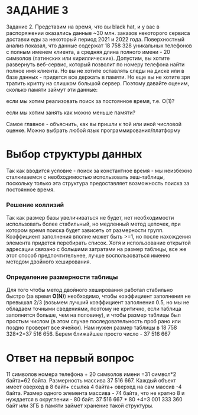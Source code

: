 # ЗАДАНИЕ 3

Задание 2.
Представим на время, что вы black hat, и у вас в распоряжении оказались данные ~30 млн. заказов некоторого сервиса
доставки еды за некоторый период 2021 и 2022 года.
Поверхностный анализ показал, что данные содержат 18 758 328 уникальных телефонов с полным именем клиента, а
средняя длина полного имени - 20 символов (латинских или кириллических).
Допустим, вы хотите развернуть веб-сервис, который позволит по номеру телефона найти полное имя клиента. Но вы не
хотите оставлять следы на диске или в базе данных - придется все держать в памяти. Но еще вы не хотите зря тратить
крипту на слишком большой сервер.
Поэтому давайте оценим, сколько памяти займут эти данные:

 если мы хотим реализовать поиск за постоянное время, т.е. O(1)?

 если мы хотим занять как можно меньше памяти?

Самое главное - объяснить, как вы пришли к той или иной числовой оценке.
Можно выбрать любой язык программирования/платформу

# Выбор структуры данных
Так как вводится условие - поиск за константное время - мы неизбежно сталкиваемся с необходимостью
использовать хеш-таблицы, поскольку только эта структура предоставляет возможность поиска за постоянное время.

### Решение коллизий
Так как размер базы увеличиваться не будет, нет необходимости использовать более стабильный, но
медленный метод цепочек, при котором время поиска будет зависеть от размерности групп. Коэффициент
заполнения вполне может быть >=1, но после нахождения элемента придется перебирать список.
Хотя и использование открытой адресации связано с большими затратами на размер таблицы, все же этот
способ предпочтительнее, лучше воспользоваться именно методом двойного хеширования.
### Определение размерности таблицы
Для того чтобы метод двойного хеширования работал стабильно быстро (за время **O(N)**)
необходимо, чтобы коэффициент заполнения не превышал 2/3 (возьмем лучший коэффициент заполнения 0.5, но мы не
обладаем точными сведениями, поэтому не критично, если таблица заполнится больше, чем на половину), и чтобы размер таблицы
был простым числом (в этом случае последовательность проб рано или поздно проверит все ячейки).
Нам нужен размер таблицы в 18 758 328*2=37 516 656. Берем ближайшее просто число - 37 516 667

# Ответ на первый вопрос
11 символов номера телефона + 20 символов имени =31 символ*2 байта=62 байта. Размерность массива
37 516 667. Каждый объект имеет оверхед в 8 байт+ ссылка 4 байта+ оверхед на сам массив -4 байта.
Размер одного элемента массива - 74 байта, что не кратно 8 и нуждается в округлении - 80 байт.
37 516 667 * 80 +4=3 001 333 360 байт или 3ГБ в памяти займет хранение такой структуры.

